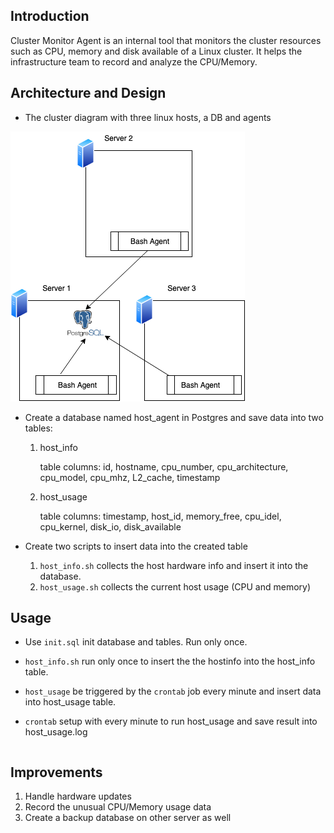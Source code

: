 ## Introduction

Cluster Monitor Agent is an internal tool that monitors the cluster resources such as CPU, memory and disk available of a Linux cluster. It helps the infrastructure team to record and analyze the CPU/Memory.

## Architecture and Design

* The cluster diagram with three linux hosts, a DB and agents

 ![project](https://github.com/steve-ma-jrvs/linux-usage-agent/blob/master/project.png)

* Create a database named host_agent in Postgres and save data into two tables:

  1. host_info

     table columns: id, hostname, cpu_number, cpu_architecture, cpu_model, cpu_mhz, L2_cache, timestamp

  2. host_usage

     table columns: timestamp, host_id, memory_free, cpu_idel, cpu_kernel, disk_io, disk_available

* Create two scripts to insert data into the created table
  1. `host_info.sh` collects the host hardware info and insert it into the database.
  2. `host_usage.sh` collects the current host usage (CPU and memory)

## Usage

* Use `init.sql` init database and tables. Run only once.

* `host_info.sh` run only once to insert the the hostinfo into the host_info table.

* `host_usage` be triggered by the `crontab` job every minute and insert data into host_usage table.

* `crontab` setup with every minute to run host_usage and save result into host_usage.log

  ```

## Improvements

1. Handle hardware updates
2. Record the unusual CPU/Memory usage data
3. Create a backup database on other server as well
